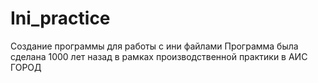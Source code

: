 # Ini_practice
Создание программы для работы с ини файлами
Программа была сделана 1000 лет назад в рамках производственной практики в АИС ГОРОД
